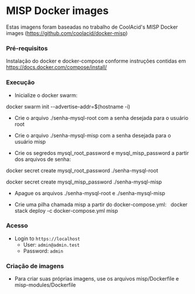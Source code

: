 # MISP Docker images

Estas imagens foram baseadas no trabalho de CoolAcid's MISP Docker images (https://github.com/coolacid/docker-misp) 

### Pré-requisitos

Instalação do docker e docker-compose conforme instruções contidas em https://docs.docker.com/compose/install/


### Execução 

- Inicialize o docker swarm:

docker swarm init --advertise-addr=$(hostname -i)

- Crie o arquivo ./senha-mysql-root com a senha desejada para o usuário root

- Crie o arquivo ./senha-mysql-misp com a senha desejada para o usuário misp

- Crie os segredos mysql_root_password e mysql_misp_password a partir dos arquivos de senha:

docker secret create mysql_root_password ./senha-mysql-root

docker secret create mysql_misp_password ./senha-mysql-misp

- Apague os arquivos ./senha-mysql-root e ./senha-mysql-misp

- Crie uma pilha chamada misp a partir do docker-compose.yml:
 
docker stack deploy -c docker-compose.yml misp


### Acesso

-   Login to `https://localhost`
    -   User: `admin@admin.test`
    -   Password: `admin`

### Criação de imagens

- Para criar suas próprias imagens, use os arquivos misp/Dockerfile e misp-modules/Dockerfile
